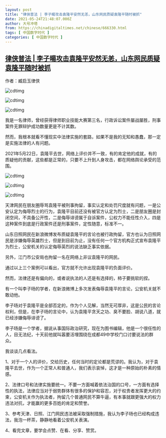 ```yaml
---
layout: post
title: "律侠普法 | 李子暘攻击袁隆平安然无恙，山东网民质疑袁隆平随时被抓"
date: 2021-05-24T21:48:07.000Z
author: 大号冲塔
from: https://chinadigitaltimes.net/chinese/666330.html
tags: [ 中国数字时代 ]
categories: [ 中国数字时代 ]
---
```

<!--1621892887000-->
[律侠普法 | 李子暘攻击袁隆平安然无恙，山东网民质疑袁隆平随时被抓](https://chinadigitaltimes.net/chinese/666330.html)
------

<div>
<p>作者：臧启玉律侠</p><p><img src="https://mmbiz.qpic.cn/mmbiz_png/FfAhozr2nsCzB1ia16T06THn5IR3pnkPlQPbK09jVibXQFicaMGLgohqNBLKO7hbFchvNzOHwU8wEZDcHnoBawdhg/640" alt="cdtimg" /></p><p><img src="https://mmbiz.qpic.cn/mmbiz_png/FfAhozr2nsCzB1ia16T06THn5IR3pnkPl3OrqL618F7P2BW6xagiaVQ6AWUeyDiccgvFhPnic5Cu8mj0qJK0YH8p0w/640?wx_fmt=png&amp;amp;wxfrom=5&amp;amp;wx_lazy=1&amp;amp;wx_co=1" alt="cdtimg" /></p><p><img src="https://mmbiz.qpic.cn/mmbiz_png/FfAhozr2nsCzB1ia16T06THn5IR3pnkPlHfWdb5803e0nJEJ8H6fLYw6OKD7RSYDYHSUjsNmsIDrdSFEhTXwPYA/640?wx_fmt=png&amp;amp;wxfrom=5&amp;amp;wx_lazy=1&amp;amp;wx_co=1" alt="cdtimg" /></p><p>我是一名律师，曾经获得律师职业技能大赛第三名，行政诉讼案件屡战屡胜，刑事案件无罪辩护成功数量更是不计其数。</p><p>然而，我根本就看不懂现实中法律实施的套路，如果不是我的无知和愚蠢，那一定是实施法律的人有问题。</p><p>2021年5月22日，袁隆平去世，网络上评价并不一致，有的肯定他的成就，有的质疑他的贡献，这些都是正常的，只要不上升到人身攻击，都在网络舆论承受的范围。</p><p><img src="https://mmbiz.qpic.cn/mmbiz_jpg/DNJAd35uHdFEzdUGEgDXRianGxiaK0RstT2Ut4g8uwFz4trjutVic8LWzSNtRxS1PTRPQCdWbibTlKCYAib7Drxdxew/640" alt="cdtimg" /></p><p><img src="https://mmbiz.qpic.cn/mmbiz_jpg/DNJAd35uHdFEzdUGEgDXRianGxiaK0RstTcMh77ic1L4Xz2jmq6icPY4iaUawVfBLT1p5RPpibibJuiaciaIEtN1wtktqzQ/640" alt="cdtimg" /></p><p><img src="https://mmbiz.qpic.cn/mmbiz_jpg/DNJAd35uHdFEzdUGEgDXRianGxiaK0RstTrVKBKVsGEO2fRt33icgZTfQny5zEBOibticlRp0aOicqr2v6EReEEibYDiaQ/640" alt="cdtimg" /></p><p>天津网民在朋友圈辱骂袁隆平被刑事拘留，事实认定和处罚尺度就有问题，一是公安认定为侮辱烈士的行为，袁隆平目前还没有被官方认定为烈士，二是朋友圈是封闭空间，不具备公开性，二是侮辱诽谤属于自诉案件，公权力不能任性介入，四是这种案件到底是行政案件还是刑事案件，定性随意，标准不一。</p><p>山东日照网民在新浪微博发布质疑袁隆平的言论也被行政拘留，官方也认为日照网民是涉嫌侮辱英雄烈士，但是到目前为止，没有任何一个官方机构正式宣布袁隆平为烈士，公安机关的认定侮辱英烈的说法缺乏事实依据。</p><p>另外，江门市公安局也拘留一名在网络上非议袁隆平的网民。</p><p>通过以上三个案例可以看出，官方就不允许出现袁隆平的负面评价。</p><p>然而，法律还是有偏向的，或者说执法的人还是有选择的，柿子要挑软的捏。</p><p>有一个叫李子旸的学者，在新浪微博上多次发表侮辱袁隆平的言论，公安机关就不敢动他。</p><p>李子旸对于袁隆平是全部否定的，作为个人见解，当然无可厚非，这是公民的言论权利，但是，在李子旸的言论中，认为袁隆平贪天之功、臭不要脸、胡说八道，就已经涉嫌侮辱诽谤了。</p><p>李子旸是一个学者，据说从事国际政治研究，现在为图书编辑，他是一个很任性的人，目无法纪，十天前他就叫嚣要活埋围绕在成都49中学校门口讨要说法的群众。</p><p>我谈谈几点看法。</p><p>1、对于一个人的评价，交给历史，任何当时的定论都是荒谬的。我认为，对于袁隆平去世，作为一个正常人和普通人，我们表示哀悼，这才是一种原始的朴素的情感。</p><p>2、法律口号和法律实施要统一。不要一方面喊着依法治国的口号，一方面有选择性的执法，法律应当对于弱势群体有很多的保护和容忍，对于权贵者发挥更大的约束，公安机关作为执法者，拘留几个普通网民不算牛逼，有本事就跟更强大的权力违法对抗，才能赢的更多百姓的肯定和赞誉。</p><p>3、参考天津、日照、江门网民违法被采取强制措施，我认为李子旸也已经构成违法，我泡一杯茶，静静地看着公安机关表演。</p><p>4、看完文章，要学会点赞、在看、分享、赞赏。</p>
</div>
